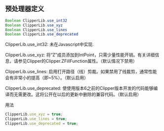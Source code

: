 ## 预处理器定义
```java
Boolean ClipperLib.use_int32
Boolean ClipperLib.use_xyz
Boolean ClipperLib.use_lines
Boolean ClipperLib.use_deprecated
```
ClipperLib.use_int32:
未在Javascript中实现.

ClipperLib.use_xyz:
将“Z”成员添加到IntPoint，只需少量性能开销。有关详细信息，请参见Clipper的Clipper.ZFillFunction属性。（默认情况下禁用）

ClipperLib.use_lines:
启用打开路径（线）剪裁。如果禁用了线裁剪，通常性能会有非常小的提高（即~5%）。（默认启用）

ClipperLib.use_deprecated:
使使用版本6之前的Clipper版本开发的代码能够编译而无需更改。这将公开在以后的更新中删除的兼容代码。（默认启用）

用法
```javascript
ClipperLib.use_xyz = true;
ClipperLib.use_lines = true;
ClipperLib.use_deprecated = true;
```
